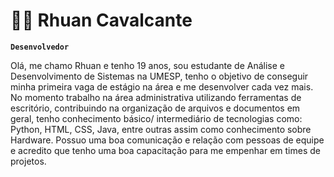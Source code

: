# 👨‍💻 Rhuan Cavalcante
**`Desenvolvedor`**

Olá, me chamo Rhuan e tenho 19 anos, sou estudante de Análise e Desenvolvimento de Sistemas na UMESP, tenho o objetivo de conseguir minha primeira vaga de estágio na área e me desenvolver cada vez mais. No momento trabalho na área administrativa utilizando ferramentas de escritório, contribuindo na organização de arquivos e documentos em geral, tenho conhecimento básico/ intermediário de tecnologias como: Python, HTML, CSS, Java, entre outras assim como conhecimento sobre Hardware. Possuo uma boa comunicação e relação com pessoas de equipe e acredito que tenho uma boa capacitação para me empenhar em times de projetos.


